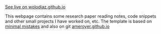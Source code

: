 [See live on wolodjaz.github.io](wolodjaz.github.io)

This webpage contains some research paper reading notes, code snippets and other small projects I have worked on, etc. The template is based on [minimal mistakes](https://mmistakes.github.io/minimal-mistakes/) and also on git [ameroyer.github.io](ameroyer.github.io)